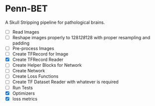 # Penn-BET
A Skull Stripping pipeline for pathological brains.
- [ ] Read Images
- [ ] Reshape images properly to 128*128*128 with proper resampling and padding
- [ ] Pre-process Images
- [ ] Create TFRecord for Image
- [x] Create TFRecord Reader
- [ ] Create Helper Blocks for Network
- [ ] Create Network
- [ ] Create Loss Functions
- [ ] Create TF Dataset Reader with whatever is required
- [ ] Run Tests
- [x] Optimizers
- [x] loss metrics
